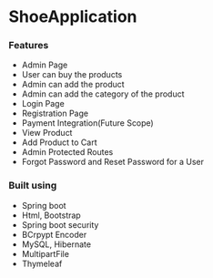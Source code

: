 # ShoeApplication
### Features
- Admin Page
- User can buy the products
- Admin can add the product
- Admin can add the category of the product
- Login Page
- Registration Page
- Payment Integration(Future Scope)
- View Product
- Add Product to Cart
- Admin Protected Routes
- Forgot Password and Reset Password for a User


### Built using
- Spring boot
- Html, Bootstrap
- Spring boot security
- BCrpypt Encoder
- MySQL, Hibernate
- MultipartFile
- Thymeleaf
